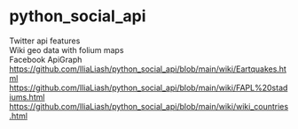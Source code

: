 # python_social_api
Twitter api features <br/>
Wiki geo data with folium maps <br/>
Facebook ApiGraph <br/>
https://github.com/IliaLiash/python_social_api/blob/main/wiki/Eartquakes.html<br/>
https://github.com/IliaLiash/python_social_api/blob/main/wiki/FAPL%20stadiums.html<br/>
https://github.com/IliaLiash/python_social_api/blob/main/wiki/wiki_countries.html<br/>

